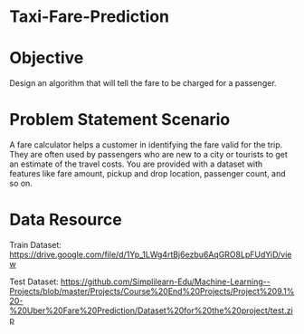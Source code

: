 # **Taxi-Fare-Prediction**

# **Objective**

Design an algorithm that will tell the fare to be charged for a passenger.

# **Problem Statement Scenario**

A fare calculator helps a customer in identifying the fare valid for the trip. They are often used by passengers who are new to a city or tourists to get an estimate of the travel costs. You are provided with a dataset with features like fare amount, pickup and drop location, passenger count, and so on.

# **Data Resource**

Train Dataset:
https://drive.google.com/file/d/1Yp_1LWg4rtBj6ezbu6AqGRO8LpFUdYiD/view

Test Dataset:
https://github.com/Simplilearn-Edu/Machine-Learning--Projects/blob/master/Projects/Course%20End%20Projects/Project%209.1%20-%20Uber%20Fare%20Prediction/Dataset%20for%20the%20project/test.zip
